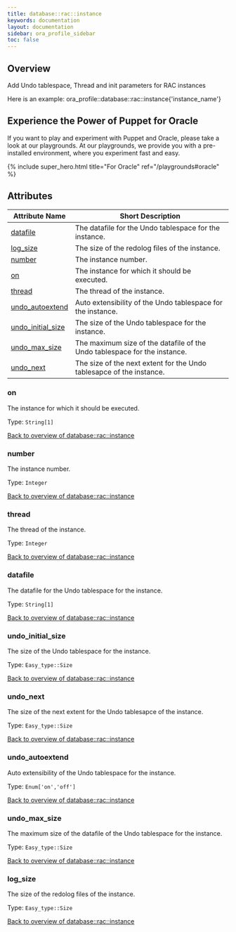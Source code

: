 ```yaml
---
title: database::rac::instance
keywords: documentation
layout: documentation
sidebar: ora_profile_sidebar
toc: false
---
```

## Overview

Add Undo tablespace, Thread and init parameters for RAC instances

Here is an example:
  ora_profile::database::rac::instance{'instance_name'}





## Experience the Power of Puppet for Oracle

If you want to play and experiment with Puppet and Oracle, please take a look at our playgrounds. At our playgrounds, we provide you with a pre-installed environment, where you experiment fast and easy.

{% include super_hero.html title="For Oracle" ref="/playgrounds#oracle" %}


## Attributes



Attribute Name                                                  | Short Description                                                         |
--------------------------------------------------------------- | ------------------------------------------------------------------------- |
[datafile](#database::rac::instance_datafile)                   | The datafile for the Undo tablespace for the instance.                    |
[log_size](#database::rac::instance_log_size)                   | The size of the redolog files of the instance.                            |
[number](#database::rac::instance_number)                       | The instance number.                                                      |
[on](#database::rac::instance_on)                               | The instance for which it should be executed.                             |
[thread](#database::rac::instance_thread)                       | The thread of the instance.                                               |
[undo_autoextend](#database::rac::instance_undo_autoextend)     | Auto extensibility of the Undo tablespace for the instance.               |
[undo_initial_size](#database::rac::instance_undo_initial_size) | The size of the Undo tablespace for the instance.                         |
[undo_max_size](#database::rac::instance_undo_max_size)         | The maximum size of the datafile of the Undo tablespace for the instance. |
[undo_next](#database::rac::instance_undo_next)                 | The size of the next extent for the Undo tablesapce of the instance.      |




### on<a name='database::rac::instance_on'>

The instance for which it should be executed.

Type: `String[1]`


[Back to overview of database::rac::instance](#attributes)

### number<a name='database::rac::instance_number'>

The instance number.

Type: `Integer`


[Back to overview of database::rac::instance](#attributes)

### thread<a name='database::rac::instance_thread'>

The thread of the instance.

Type: `Integer`


[Back to overview of database::rac::instance](#attributes)

### datafile<a name='database::rac::instance_datafile'>

The datafile for the Undo tablespace for the instance.

Type: `String[1]`


[Back to overview of database::rac::instance](#attributes)

### undo_initial_size<a name='database::rac::instance_undo_initial_size'>

The size of the Undo tablespace for the instance.

Type: `Easy_type::Size`


[Back to overview of database::rac::instance](#attributes)

### undo_next<a name='database::rac::instance_undo_next'>

The size of the next extent for the Undo tablesapce of the instance.

Type: `Easy_type::Size`


[Back to overview of database::rac::instance](#attributes)

### undo_autoextend<a name='database::rac::instance_undo_autoextend'>

Auto extensibility of the Undo tablespace for the instance.

Type: `Enum['on','off']`


[Back to overview of database::rac::instance](#attributes)

### undo_max_size<a name='database::rac::instance_undo_max_size'>

The maximum size of the datafile of the Undo tablespace for the instance.

Type: `Easy_type::Size`


[Back to overview of database::rac::instance](#attributes)

### log_size<a name='database::rac::instance_log_size'>

The size of the redolog files of the instance.

Type: `Easy_type::Size`


[Back to overview of database::rac::instance](#attributes)
